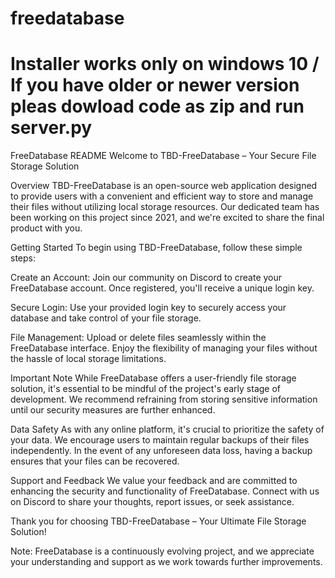 # freedatabase
# Installer works only on windows 10 / If you have older or newer version pleas dowload code as zip and run server.py
FreeDatabase README
Welcome to TBD-FreeDatabase – Your Secure File Storage Solution

Overview
TBD-FreeDatabase is an open-source web application designed to provide users with a convenient and efficient way to store and manage their files without utilizing local storage resources. Our dedicated team has been working on this project since 2021, and
we're excited to share the final product with you.

Getting Started
To begin using TBD-FreeDatabase, follow these simple steps:

Create an Account: Join our community on Discord to create your FreeDatabase account. Once registered, you'll receive a unique login key.

Secure Login: Use your provided login key to securely access your database and take control of your file storage.

File Management: Upload or delete files seamlessly within the FreeDatabase interface. Enjoy the flexibility of managing your files without the hassle of local storage limitations.

Important Note
While FreeDatabase offers a user-friendly file storage solution, it's essential to be mindful of the project's early stage of development. We recommend refraining from storing sensitive information until our security measures are further enhanced.

Data Safety
As with any online platform, it's crucial to prioritize the safety of your data. We encourage users to maintain regular backups of their files independently. In the event of any unforeseen data loss, having a backup ensures that your files can be recovered.

Support and Feedback
We value your feedback and are committed to enhancing the security and functionality of FreeDatabase. Connect with us on Discord to share your thoughts, report issues, or seek assistance.

Thank you for choosing TBD-FreeDatabase – Your Ultimate File Storage Solution!

Note: FreeDatabase is a continuously evolving project, and we appreciate your understanding and support as we work towards further improvements.

